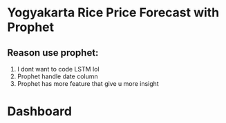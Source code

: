 # Yogyakarta Rice Price Forecast with Prophet

## Reason use prophet:
1. I dont want to code LSTM lol
2. Prophet handle date column
3. Prophet has more feature that give u more insight


# Dashboard
